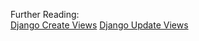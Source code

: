 Further Reading:  
[Django Create Views](https://docs.djangoproject.com/en/4.0/ref/class-based-views/generic-editing/#createview)
[Django Update Views](https://docs.djangoproject.com/en/4.0/ref/class-based-views/generic-editing/#updateview)
